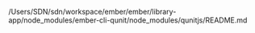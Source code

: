 /Users/SDN/sdn/workspace/ember/ember/library-app/node_modules/ember-cli-qunit/node_modules/qunitjs/README.md